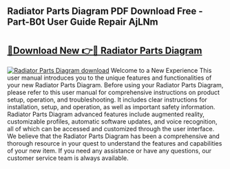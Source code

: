 ## Radiator Parts Diagram PDF Download Free - Part-B0t User Guide Repair AjLNm

# <h2><a href="http://dfscqw.blite.top/?on=Radiator+Parts+Diagram">🔗Download New 👉🔴 Radiator Parts Diagram</a></h2>

[![Radiator Parts Diagram download](https://i.imgur.com/lujVjoI.png)](http://dfscqw.blite.top/?on=Radiator+Parts+Diagram)
Welcome to a New Experience This user manual introduces you to the unique features and functionalities of your new Radiator Parts Diagram. Before using your Radiator Parts Diagram, please refer to this user manual for comprehensive instructions on product setup, operation, and troubleshooting. It includes clear instructions for installation, setup, and operation, as well as important safety information. Radiator Parts Diagram advanced features include augmented reality, customizable profiles, automatic software updates, and voice recognition, all of which can be accessed and customized through the user interface. We believe that the Radiator Parts Diagram has been a comprehensive and thorough resource in your quest to understand the features and capabilities of your new item. If you need any assistance or have any questions, our customer service team is always available.
